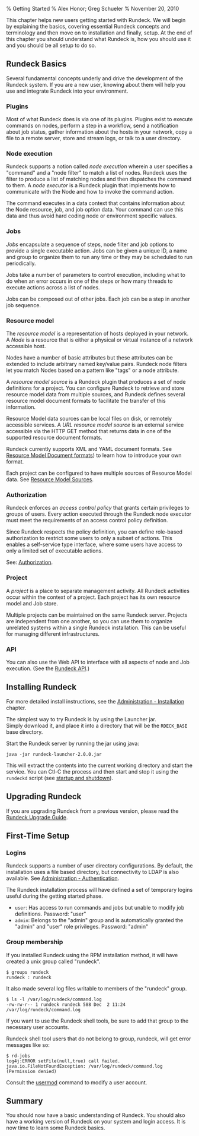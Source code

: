 % Getting Started
% Alex Honor; Greg Schueler
% November 20, 2010

This chapter helps new users getting started with Rundeck. We will begin
by explaining the basics, covering essential Rundeck concepts and
terminology and then move on to installation and finally, setup.
At the end of this chapter you should understand what Rundeck is, how
you should use it and you should be all setup to do so.

## Rundeck Basics

Several fundamental concepts underly and drive the development of the
Rundeck system. If you are a new user, knowing about them will
help you use and integrate Rundeck into your environment.

### Plugins

Most of what Rundeck does is via one of its plugins. Plugins exist
to execute commands on nodes, perform a step in a workflow, 
send a notification about job status, gather
information about the hosts in your network, copy a file to a remote
server, store and stream logs, or talk to a user directory.

### Node execution

Rundeck supports a notion called *node execution* wherein a
user specifies a "command" and a "node filter" to match a list of nodes.
Rundeck uses the filter to produce a list of matching nodes and
then dispatches the command to them.
A *node executor* is a Rundeck plugin that implements how to
communicate with the Node and how to invoke the command action.

The command executes in a data context that contains information 
about the Node resource, job, and job option data. Your command
can use this data and thus avoid hard coding node or environment
specific values.


### Jobs

*Jobs* encapsulate a sequence of steps, node filter and job options
to provide a single executable action. Jobs can be given a unique
ID, a name and group to organize them to run any time 
or they may be scheduled to run periodically.

Jobs take a number of parameters to control execution, including
what to do when an error occurs in one of the steps or
how many threads to execute actions across a list of nodes.

Jobs can be composed out of other jobs. Each job can be a step
in another job sequence. 

### Resource model

The *resource model* is a representation of hosts deployed in your
network. A _Node_  is a resource that is either a physical or virtual instance
of a network accessible host.

Nodes have a number of basic attributes but these attributes can be
extended to include arbitrary named key/value pairs. Rundeck 
node filters let you match Nodes based on a pattern like "tags" or
a node attribute.

A *resource model source* is a Rundeck plugin that produces a set of
node definitions for a project.
You can configure Rundeck to retrieve and store resource model data
from multiple sources, and Rundeck defines several resource model
document formats to facilitate the transfer of this information. 

Resource Model data sources can be local files on disk, or remotely
accessible services. A *URL resource model source* is an external service
accessible via the HTTP GET method that returns data in one of the supported
resource document formats.

Rundeck currently supports XML and YAML document formats. 
See [Resource Model Document formats](rundeck-basics.html#resource-model-document-formats))
to learn how to introduce your own format.

Each project can be configured to have multiple sources of Resource Model data. 
See [Resource Model Sources](plugins.html#resource-model-sources).

### Authorization

Rundeck enforces an *access control policy* that grants certain
privileges to groups of users.
Every action executed through the Rundeck node executor must meet
the requirements of an access control policy definition. 

Since Rundeck respects the policy definition, you can define role-based
authorization to restrict some users to only a subset of actions. This
enables a self-service type interface, where some users have
access to only a limited set of executable actions.

See: [Authorization](../administration/authorization.html).

### Project

A *project* is a place to separate management activity.
All Rundeck activities occur within the context of a project.
Each project has its own resource model and Job store.

Multiple projects can be maintained on the same Rundeck server.
Projects are independent from one another, so you can use them to
organize unrelated systems within a single Rundeck
installation. This can be useful for managing different infrastructures.

### API

You can also use the Web API to interface with all aspects of node
and Job execution. (See the [Rundeck API](../api/index.html).)

## Installing Rundeck

For more detailed install instructions, see the [Administration - Installation](../administration/installation.html) chapter.

The simplest way to try Rundeck is by using the Launcher jar.  
Simply download it, and place it into a directory that will be the `RDECK_BASE` base directory.

Start the Rundeck server by running the jar using java:

    java -jar rundeck-launcher-2.0.0.jar

This will extract the contents into the current working directory and start the service.
You can Ctl-C the process and then start and stop it using the `rundeckd` script
(see [startup and shutdown](../administration/startup-and-shutdown.html)).

## Upgrading Rundeck

If you are upgrading Rundeck from a previous version, 
please read the [Rundeck Upgrade Guide](../upgrading/index.html).

## First-Time Setup

### Logins 

Rundeck supports a number of user directory configurations. By
default, the installation uses a file based directory, but connectivity to
LDAP is also available. 
See [Administration - Authentication](../administration/authentication.html).

The Rundeck installation process will have defined a set of temporary
logins useful during the getting started phase.

* `user`: Has access to run commands and jobs but unable to modify job
  definitions. Password: "user"
* `admin`: Belongs to the "admin" group and is automatically granted
  the "admin" and "user" role privileges. Password: "admin"
  
### Group membership

If you installed Rundeck using the RPM installation method, it will
have created a unix group called "rundeck".

    $ groups rundeck
    rundeck : rundeck

It also made several log files writable to members of the "rundeck" group.

    $ ls -l /var/log/rundeck/command.log
    -rw-rw-r-- 1 rundeck rundeck 588 Dec  2 11:24 /var/log/rundeck/command.log

If you want to use the Rundeck shell tools, be sure to add that group
to the necessary user accounts.

Rundeck shell tool users that do not belong to group, rundeck, will
get error messages like so:

    $ rd-jobs
    log4j:ERROR setFile(null,true) call failed. java.io.FileNotFoundException: /var/log/rundeck/command.log (Permission denied)

Consult the [usermod] command to modify a user account.

[usermod]: http://linux.die.net/man/8/usermod

## Summary 

You should now have a basic understanding of Rundeck. You
should also have a working version of Rundeck on your system
and login access. It is now time to learn some Rundeck basics.

  
